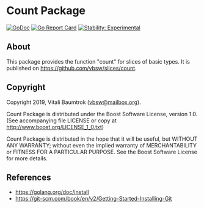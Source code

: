 # Count Package

[![GoDoc](https://godoc.org/github.com/vbsw/slices/count?status.svg)](https://pkg.go.dev/github.com/vbsw/slices/count) [![Go Report Card](https://goreportcard.com/badge/github.com/vbsw/slices/count)](https://goreportcard.com/report/github.com/vbsw/slices/count) [![Stability: Experimental](https://masterminds.github.io/stability/experimental.svg)](https://masterminds.github.io/stability/experimental.html)

## About
This package provides the function "count" for slices of basic types. It is published on <https://github.com/vbsw/slices/count>.

## Copyright
Copyright 2019, Vitali Baumtrok (vbsw@mailbox.org).

Count Package is distributed under the Boost Software License, version 1.0. (See accompanying file LICENSE or copy at http://www.boost.org/LICENSE_1_0.txt)

Count Package is distributed in the hope that it will be useful, but WITHOUT ANY WARRANTY; without even the implied warranty of MERCHANTABILITY or FITNESS FOR A PARTICULAR PURPOSE. See the Boost Software License for more details.

## References
- https://golang.org/doc/install
- https://git-scm.com/book/en/v2/Getting-Started-Installing-Git
